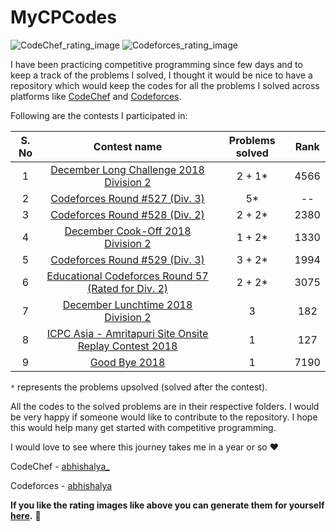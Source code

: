 # MyCPCodes

![CodeChef_rating_image](https://i.ibb.co/QKR2J5r/chef1.png)
![Codeforces_rating_image](https://i.ibb.co/JrcmbFy/forces1.png)

I have been practicing competitive programming since few days and to keep a track of the problems I solved, I thought it would be nice to have a repository which would keep the codes for all the problems I solved across platforms like [CodeChef](https://codechef.com) and [Codeforces](https://codeforces.com).

Following are the contests I participated in:

| S. No |                                         Contest name                                         | Problems solved | Rank |
|:-----:|:--------------------------------------------------------------------------------------------:|:---------------:|:----:|
|   1   |            [December Long Challenge 2018 Division 2](https://codechef.com/DEC18B)            |      2 + 1*     | 4566 |
|   2   |             [Codeforces Round #527 (Div. 3)](https://codeforces.com/contest/1092)            |        5*       |  --  |
|   3   |             [Codeforces Round #528 (Div. 2)](https://codeforces.com/contest/1087)            |      2 + 2*     | 2380 |
|   4   |              [December Cook-Off 2018 Division 2](https://codechef.com/COOK101B)              |      1 + 2*     | 1330 |
|   5   |             [Codeforces Round #529 (Div. 3)](https://codeforces.com/contest/1095)            |      3 + 2*     | 1994 |
|   6   |   [Educational Codeforces Round 57 (Rated for Div. 2)](https://codeforces.com/contest/1096)  |      2 + 2*     | 3075 |
|   7   |            [December Lunchtime 2018 Division 2](https://www.codechef.com/LTIME67B)           |        3        |  182 |
|   8   | [ICPC Asia - Amritapuri Site Onsite Replay Contest 2018](https://www.codechef.com/AMR18ROL/) |        1        |  127 |
|   9   |                     [Good Bye 2018](https://codeforces.com/contest/1091)                     |        1        | 7190 |

`*` represents the problems upsolved (solved after the contest).

All the codes to the solved problems are in their respective folders. I would be very happy if someone would like to contribute to the repository. I hope this would help many get started with competitive programming.

I would love to see where this journey takes me in a year or so :heart:

CodeChef - [abhishalya_](https://codechef.com/users/abhishalya_)

Codeforces - [abhishalya](https://codeforces.com/profile/abhishalya)

**If you like the rating images like above you can generate them for yourself [here](https://github.com/abhishalya/rating-image-generator).** :tada:
